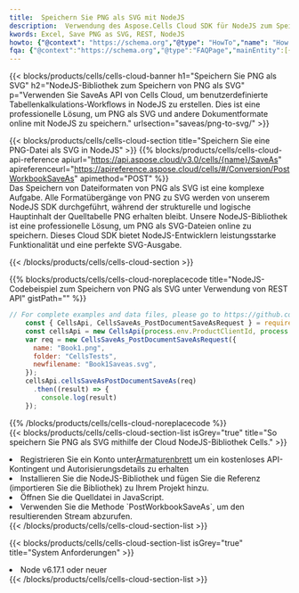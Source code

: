 ```yaml
---
title:  Speichern Sie PNG als SVG mit NodeJS
description:  Verwendung des Aspose.Cells Cloud SDK für NodeJS zum Speichern der Datei im Format PNG als Datei im Format SVG.
kwords: Excel, Save PNG as SVG, REST, NodeJS
howto: {"@context": "https://schema.org","@type": "HowTo","name": "How to save PNG as SVG using the Cells Cloud NodeJS library.","description": "How to save PNG as SVG using the Cells Cloud NodeJS library.","image": {"@type": "ImageObject"},"url": "/nodejs/saveas/png-to-svg/","step": [{ "@type": "HowToStep","name": "How to save PNG as SVG using the Cells Cloud NodeJS library. step 1", "image": {"@type": "ImageObject",},"url": "/nodejs/saveas/png-to-svg/","text": "Register an account at <a href='https://dashboard.aspose.cloud/'>Dashboard</a> to get free API quota & authorization details",},{ "@type": "HowToStep","name": "How to save PNG as SVG using the Cells Cloud NodeJS library. step 1", "image": {"@type": "ImageObject",},"url": "/nodejs/saveas/png-to-svg/","text": "Install NodeJS library and add the reference (import the library) to your project.",},{ "@type": "HowToStep","name": "How to save PNG as SVG using the Cells Cloud NodeJS library. step 1", "image": {"@type": "ImageObject",},"url": "/nodejs/saveas/png-to-svg/","text": "Open the source file in JavaScript.",},{ "@type": "HowToStep","name": "How to save PNG as SVG using the Cells Cloud NodeJS library. step 1", "image": {"@type": "ImageObject",},"url": "/nodejs/saveas/png-to-svg/","text": "Use the `PostWorkbookSaveAs` method to retrieve the resulting stream.",}, ],"supply": {"@type": "HowToSupply","name": "document"},"tool": [{"@type": "HowToTool","name": "Visual Studio, Visual Studio Code, WebStorm"},{"@type": "HowToTool","name": "Aspose Cells"}],"totalTime": "PT6M"}
fqa: {"@context":"https://schema.org","@type":"FAQPage","mainEntity":[{"@type":"Question","name":"Why save file as other formats file in C# using REST API?","acceptedAnswer":{"@type":"Answer","text":"Documents are encoded in many ways, and some files may be incompatible with the software you use. To open and read such files, just save them as appropriate file formats.<br/><ol><li>Install .NET SDK and add the reference (import the library) to your project.</li><li>Open the source file in C# using REST API.</li><li>Call the PostWorkbookSaveAsRequest() method, passing an output filename with required extension.</li><li>Get the result of save as a separate file.</li></ol>"}},{"@type":"Question","name":"What file formats can I save as with your C# library?","acceptedAnswer":{"@type":"Answer","text":"We support a variety of file formats for conversion using .NET library, including XLSX, Excel, xls , PDF, CSV, HTML, Markdown, XML, PNG, JPG, TIFF, Json, TXT and many more."}},{"@type":"Question","name":"What is the maximum allowed file size for conversion using this .NET library?","acceptedAnswer":{"@type":"Answer","text":"There are no file size limits for format conversions using .NET library."}}]}
---
```

{{< blocks/products/cells/cells-cloud-banner h1="Speichern Sie PNG als SVG" h2="NodeJS-Bibliothek zum Speichern von PNG als SVG" p="Verwenden Sie SaveAs API von Cells Cloud, um benutzerdefinierte Tabellenkalkulations-Workflows in NodeJS zu erstellen. Dies ist eine professionelle Lösung, um PNG als SVG und andere Dokumentformate online mit NodeJS zu speichern." urlsection="saveas/png-to-svg/" >}}

{{< blocks/products/cells/cells-cloud-section title="Speichern Sie eine PNG-Datei als SVG in NodeJS" >}}
{{% blocks/products/cells/cells-cloud-api-reference apiurl="https://api.aspose.cloud/v3.0/cells/{name}/SaveAs" apireferenceurl="https://apireference.aspose.cloud/cells/#/Conversion/PostWorkbookSaveAs" apimethod="POST" %}}
<br/>
Das Speichern von Dateiformaten von PNG als SVG ist eine komplexe Aufgabe. Alle Formatübergänge von PNG zu SVG werden von unserem NodeJS SDK durchgeführt, während der strukturelle und logische Hauptinhalt der Quelltabelle PNG erhalten bleibt. Unsere NodeJS-Bibliothek ist eine professionelle Lösung, um PNG als SVG-Dateien online zu speichern. Dieses Cloud SDK bietet NodeJS-Entwicklern leistungsstarke Funktionalität und eine perfekte SVG-Ausgabe.

{{< /blocks/products/cells/cells-cloud-section >}}

{{% blocks/products/cells/cells-cloud-noreplacecode title="NodeJS-Codebeispiel zum Speichern von PNG als SVG unter Verwendung von REST API" gistPath="" %}}
  
```js
// For complete examples and data files, please go to https://github.com/aspose-cells-cloud/aspose-cells-cloud-node/
    const { CellsApi, CellsSaveAs_PostDocumentSaveAsRequest } = require("asposecellscloud");
    const cellsApi = new CellsApi(process.env.ProductClientId, process.env.ProductClientSecret);
    var req = new CellsSaveAs_PostDocumentSaveAsRequest({
      name: "Book1.png",
      folder: "CellsTests",
      newfilename: "Book1Saveas.svg",
    });
    cellsApi.cellsSaveAsPostDocumentSaveAs(req)
      .then((result) => {
        console.log(result)
    });
```
  
{{% /blocks/products/cells/cells-cloud-noreplacecode %}}
<br/>
{{< blocks/products/cells/cells-cloud-section-list isGrey="true" title="So speichern Sie PNG als SVG mithilfe der Cloud NodeJS-Bibliothek Cells." >}}
<li> Registrieren Sie ein Konto unter<a href="https://dashboard.aspose.cloud/">Armaturenbrett</a> um ein kostenloses API-Kontingent und Autorisierungsdetails zu erhalten</li>
<li>Installieren Sie die NodeJS-Bibliothek und fügen Sie die Referenz (importieren Sie die Bibliothek) zu Ihrem Projekt hinzu.</li>
<li>Öffnen Sie die Quelldatei in JavaScript.</li>
<li>Verwenden Sie die Methode `PostWorkbookSaveAs`, um den resultierenden Stream abzurufen.</li>
{{< /blocks/products/cells/cells-cloud-section-list >}}

{{< blocks/products/cells/cells-cloud-section-list isGrey="true" title="System Anforderungen" >}}
<li>Node v6.17.1 oder neuer</li>
{{< /blocks/products/cells/cells-cloud-section-list >}}
